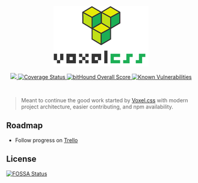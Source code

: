 
<p align="center">
    <img width="50%" alt="applied.js" src="./media/voxelcss_with_letters.png"/>
</p>
<p align="center">
    <!-- <a href="https://www.npmjs.com/package/voxelcss">
      <img src="https://img.shields.io/npm/v/voxelcss.svg"/>
    </a> -->
    <a href="https://travis-ci.org/jhwohlgemuth/voxelcss">
      <img src="https://travis-ci.org/jhwohlgemuth/voxelcss.svg?branch=master"/>
    </a>
    <a href='https://coveralls.io/github/jhwohlgemuth/voxelcss?branch=master'>
        <img src='https://coveralls.io/repos/github/jhwohlgemuth/voxelcss/badge.svg?branch=master' alt='Coverage Status' />
    </a>
    <a href="https://www.bithound.io/github/jhwohlgemuth/voxelcss">
        <img src="https://www.bithound.io/github/jhwohlgemuth/voxelcss/badges/score.svg" alt="bitHound Overall Score">
    </a>
    <a href="https://snyk.io/test/github/jhwohlgemuth/voxelcss">
        <img src="https://snyk.io/test/github/jhwohlgemuth/voxelcss/badge.svg" alt="Known Vulnerabilities" data-canonical-src="https://snyk.io/test/github/jhwohlgemuth/voxelcss" style="max-width:100%;">
    </a>
</p>
</br>

> Meant to continue the good work started by [Voxel.css](http://www.voxelcss.com/) with modern project architecture, easier contributing, and npm availability.

Roadmap
-------

- Follow progress on [Trello](https://trello.com/b/Q3sVE18k/voxelcss)


## License
[![FOSSA Status](https://app.fossa.io/api/projects/git%2Bhttps%3A%2F%2Fgithub.com%2Fjhwohlgemuth%2Fvoxelcss.svg?type=large)](https://app.fossa.io/projects/git%2Bhttps%3A%2F%2Fgithub.com%2Fjhwohlgemuth%2Fvoxelcss?ref=badge_large)
